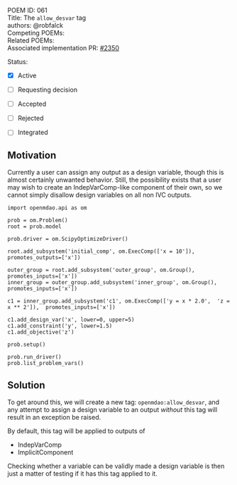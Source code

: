 POEM ID: 061  
Title: The `allow_desvar` tag  
authors: @robfalck  
Competing POEMs:  
Related POEMs:  
Associated implementation PR: [#2350](https://github.com/OpenMDAO/OpenMDAO/pull/2350)

Status:

- [x] Active
- [ ] Requesting decision
- [ ] Accepted
- [ ] Rejected
- [ ] Integrated


## Motivation

Currently a user can assign any output as a design variable, though this is almost certainly unwanted behavior.
Still, the possibility exists that a user may wish to create an IndepVarComp-like component of their own, so we cannot simply disallow design variables on all non IVC outputs.

```
import openmdao.api as om

prob = om.Problem()
root = prob.model

prob.driver = om.ScipyOptimizeDriver()

root.add_subsystem('initial_comp', om.ExecComp(['x = 10']), promotes_outputs=['x'])

outer_group = root.add_subsystem('outer_group', om.Group(), promotes_inputs=['x'])
inner_group = outer_group.add_subsystem('inner_group', om.Group(), promotes_inputs=['x'])

c1 = inner_group.add_subsystem('c1', om.ExecComp(['y = x * 2.0',  'z = x ** 2']),  promotes_inputs=['x'])

c1.add_design_var('x', lower=0, upper=5)
c1.add_constraint('y', lower=1.5)
c1.add_objective('z')

prob.setup()

prob.run_driver()
prob.list_problem_vars()
```

## Solution

To get around this, we will create a new tag: `openmdao:allow_desvar`, and any attempt to assign a design variable to an output _without_ this tag will result in an exception be raised.

By default, this tag will be applied to outputs of
- IndepVarComp
- ImplicitComponent

Checking whether a variable can be validly made a design variable is then just a matter of testing if it has this tag applied to it.
